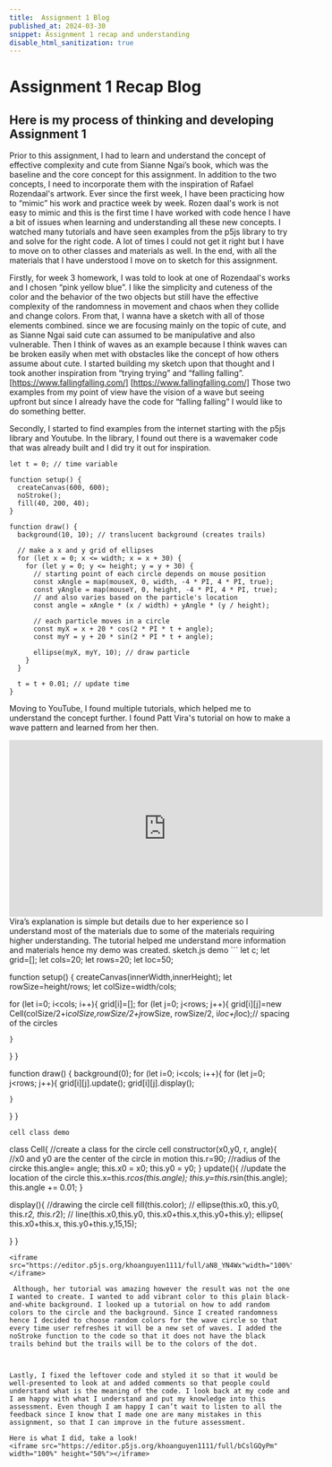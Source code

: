 ```yaml
---
title:  Assignment 1 Blog
published_at: 2024-03-30
snippet: Assignment 1 recap and understanding
disable_html_sanitization: true
---
```

# Assignment 1 Recap Blog
## Here is my process of thinking and developing Assignment 1

Prior to this assignment, I had to learn and understand the concept of effective complexity and cute from Sianne Ngai’s book, which was the baseline and the core concept for this assignment. In addition to the two concepts, I need to incorporate them with the inspiration of Rafael Rozendaal's artwork. Ever since the first week, I have been practicing how to “mimic” his work and practice week by week. Rozen daal's work is not easy to mimic and this is the first time I have worked with code hence I have a bit of issues when learning and understanding all these new concepts. I watched many tutorials and have seen examples from the p5js library to try and solve for the right code. A lot of times I could not get it right but I have to move on to other classes and materials as well. In the end, with all the materials that I have understood I move on to sketch for this assignment.

Firstly, for week 3 homework, I was told to look at one of Rozendaal's works and I chosen “pink yellow blue”. I like the simplicity and cuteness of the color and the behavior of the two objects but still have the effective complexity of the randomness in movement and chaos when they collide and change colors. From that, I wanna have a sketch with all of those elements combined. since we are focusing mainly on the topic of cute, and as Sianne Ngai said cute can assumed to be manipulative and also vulnerable.  Then I think of waves as an example because I think waves can be broken easily when met with obstacles like the concept of how others assume about cute. I started building my sketch upon that thought and I took another inspiration from “trying trying” and “falling falling”.[https://www.fallingfalling.com/] [https://www.fallingfalling.com/] Those two examples from my point of view have the vision of a wave but seeing upfront but since I already have the code for “falling falling” I would like to do something better. 

Secondly, I started to find examples from the internet starting with the p5js library and Youtube. In the library, I found out there is a wavemaker code that was already built and I did try it out for inspiration.


```
let t = 0; // time variable

function setup() {
  createCanvas(600, 600);
  noStroke();
  fill(40, 200, 40);
}

function draw() {
  background(10, 10); // translucent background (creates trails)

  // make a x and y grid of ellipses
  for (let x = 0; x <= width; x = x + 30) {
    for (let y = 0; y <= height; y = y + 30) {
      // starting point of each circle depends on mouse position
      const xAngle = map(mouseX, 0, width, -4 * PI, 4 * PI, true);
      const yAngle = map(mouseY, 0, height, -4 * PI, 4 * PI, true);
      // and also varies based on the particle's location
      const angle = xAngle * (x / width) + yAngle * (y / height);

      // each particle moves in a circle
      const myX = x + 20 * cos(2 * PI * t + angle);
      const myY = y + 20 * sin(2 * PI * t + angle);

      ellipse(myX, myY, 10); // draw particle
    }
  }

  t = t + 0.01; // update time
}
```

 Moving to YouTube, I found multiple tutorials, which helped me to understand the concept further. I found Patt Vira's tutorial on how to make a wave pattern and learned from her then.
 <iframe width="560" height="315" src="https://www.youtube.com/embed/DNZPyoMBiFw?si=u8zOMv2nekdR75x6" title="YouTube video player" frameborder="0" allow="accelerometer; autoplay; clipboard-write; encrypted-media; gyroscope; picture-in-picture; web-share" referrerpolicy="strict-origin-when-cross-origin" allowfullscreen></iframe>
Vira’s explanation is simple but details due to her experience so I understand most of the materials due to some of the materials requiring higher understanding. The tutorial helped me understand more information and materials hence my demo was created.
sketch.js demo
```
let c;
let grid=[]; 
let cols=20;
let rows=20;
let loc=50; 

function setup() {
  createCanvas(innerWidth,innerHeight);
let rowSize=height/rows;
let colSize=width/cols;
    
  for (let i=0; i<cols; i++){
    grid[i]=[]; 
    for (let j=0; j<rows; j++){
      grid[i][j]=new Cell(colSize/2+i*colSize,rowSize/2+j*rowSize, rowSize/2, i*loc+j*loc);// spacing of the circles

    }
  }
}

function draw() {
  background(0);
 for (let i=0; i<cols; i++){
    for (let j=0; j<rows; j++){
      grid[i][j].update();
      grid[i][j].display();
      
    }
  }
}
```
cell class demo

```
class Cell{ //create a class for the circle cell
  constructor(x0,y0, r, angle){ 
//x0 and y0 are the center of the circle in motion
    this.r=90; //radius of the circke
    this.angle= angle;
    this.x0 = x0;
    this.y0 = y0;
  }
  update(){ //update the location of the circle
    this.x=this.r*cos(this.angle);
    this.y=this.r*sin(this.angle);
    this.angle += 0.01; 
  }
  
  display(){ //drawing the circle cell
    fill(this.color);
    // ellipse(this.x0, this.y0, this.r*2, this.r*2);
    // line(this.x0,this.y0, this.x0+this.x,this.y0+this.y);
    ellipse( this.x0+this.x, this.y0+this.y,15,15);
    
  }
}
```
<iframe src="https://editor.p5js.org/khoanguyen1111/full/aN8_YN4Wx"width="100%"></iframe>

 Although, her tutorial was amazing however the result was not the one I wanted to create. I wanted to add vibrant color to this plain black-and-white background. I looked up a tutorial on how to add random colors to the circle and the background. Since I created randomness hence I decided to choose random colors for the wave circle so that every time user refreshes it will be a new set of waves. I added the noStroke function to the code so that it does not have the black trails behind but the trails will be to the colors of the dot.



Lastly, I fixed the leftover code and styled it so that it would be well-presented to look at and added comments so that people could understand what is the meaning of the code. I look back at my code and I am happy with what I understand and put my knowledge into this assessment. Even though I am happy I can’t wait to listen to all the feedback since I know that I made one are many mistakes in this assignment, so that I can improve in the future assessment.

Here is what I did, take a look!
<iframe src="https://editor.p5js.org/khoanguyen1111/full/bCslGQyPm" width="100%" height="50%"></iframe>